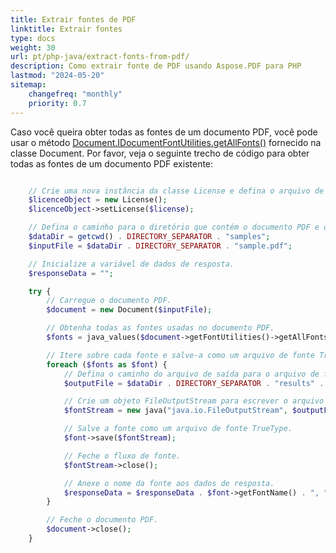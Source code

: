 ```yaml
---
title: Extrair fontes de PDF
linktitle: Extrair fontes
type: docs
weight: 30
url: pt/php-java/extract-fonts-from-pdf/
description: Como extrair fonte de PDF usando Aspose.PDF para PHP
lastmod: "2024-05-20"
sitemap:
    changefreq: "monthly"
    priority: 0.7
---
```


Caso você queira obter todas as fontes de um documento PDF, você pode usar o método [Document.IDocumentFontUtilities.getAllFonts()](https://reference.aspose.com/pdf/java/com.aspose.pdf/document/#getFontUtilities--) fornecido na classe Document. Por favor, veja o seguinte trecho de código para obter todas as fontes de um documento PDF existente:

```php

    // Crie uma nova instância da classe License e defina o arquivo de licença.
    $licenceObject = new License();
    $licenceObject->setLicense($license);

    // Defina o caminho para o diretório que contém o documento PDF e o diretório de saída para as fontes extraídas.
    $dataDir = getcwd() . DIRECTORY_SEPARATOR . "samples";
    $inputFile = $dataDir . DIRECTORY_SEPARATOR . "sample.pdf";

    // Inicialize a variável de dados de resposta.
    $responseData = "";

    try {
        // Carregue o documento PDF.
        $document = new Document($inputFile);

        // Obtenha todas as fontes usadas no documento PDF.
        $fonts = java_values($document->getFontUtilities()->getAllFonts());

        // Itere sobre cada fonte e salve-a como um arquivo de fonte TrueType.
        foreach ($fonts as $font) {
            // Defina o caminho do arquivo de saída para o arquivo de fonte.
            $outputFile = $dataDir . DIRECTORY_SEPARATOR . "results" . DIRECTORY_SEPARATOR . $font->getFontName() . ".ttf";

            // Crie um objeto FileOutputStream para escrever o arquivo de fonte.
            $fontStream = new java("java.io.FileOutputStream", $outputFile);

            // Salve a fonte como um arquivo de fonte TrueType.
            $font->save($fontStream);

            // Feche o fluxo de fonte.
            $fontStream->close();

            // Anexe o nome da fonte aos dados de resposta.
            $responseData = $responseData . $font->getFontName() . ", ";
        }

        // Feche o documento PDF.
        $document->close();
    }
```
